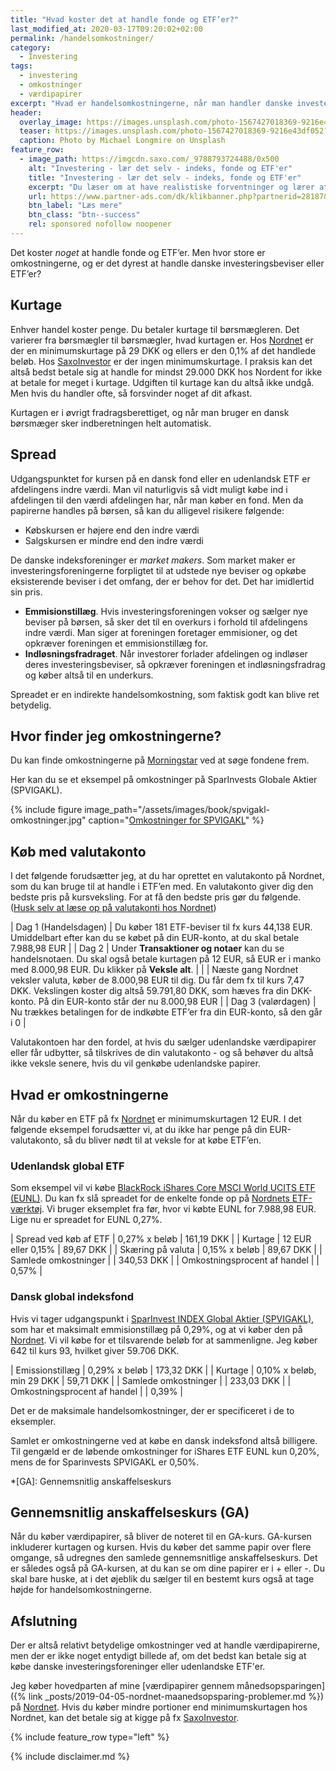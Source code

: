 ```yaml
---
title: "Hvad koster det at handle fonde og ETF’er?"
last_modified_at: 2020-03-17T09:20:02+02:00
permalink: /handelsomkostninger/
category:
  - Investering
tags:
  - investering
  - omkostninger
  - værdipapirer
excerpt: "Hvad er handelsomkostningerne, når man handler danske investeringsforeninger og udenlandske ETF'er? Hvad er billigst at handle?"
header:
  overlay_image: https://images.unsplash.com/photo-1567427018369-9216e43df052?ixlib=rb-1.2.1&ixid=eyJhcHBfaWQiOjEyMDd9&auto=format&fit=crop&w=1500&q=80
  teaser: https://images.unsplash.com/photo-1567427018369-9216e43df052?ixlib=rb-1.2.1&ixid=eyJhcHBfaWQiOjEyMDd9&auto=format&fit=crop&w=400&q=80
  caption: Photo by Michael Longmire on Unsplash
feature_row:
  - image_path: https://imgcdn.saxo.com/_9788793724488/0x500
    alt: "Investering - lær det selv - indeks, fonde og ETF'er"
    title: "Investering - lær det selv - indeks, fonde og ETF'er"
    excerpt: "Du læser om at have realistiske forventninger og lærer at vurdere forskellige typer investeringsforeninger og fonde. Og så lærer du en masse om, hvordan markedet fungerer!    Bogen giver de nødvendige redskaber til at designe en balanceret portefølje af fonde, som passer til dine helt personlige forhold og tidshorisont."
    url: https://www.partner-ads.com/dk/klikbanner.php?partnerid=28187&bannerid=43264&htmlurl=https://www.saxo.com/dk/investering-laer-det-selv_michael-b-karbo_haeftet_9788793724488
    btn_label: "Læs mere"
    btn_class: "btn--success"
    rel: sponsored nofollow noopener
---
```


Det koster _noget_ at handle fonde og ETF’er. Men hvor store er omkostningerne, og er det dyrest at handle danske investeringsbeviser eller ETF’er?

## Kurtage

Enhver handel koster penge. Du betaler kurtage til børsmægleren. Det varierer fra børsmægler til børsmægler, hvad kurtagen er. Hos [Nordnet](/go/nordnet/) er der en minimumskurtage på 29 DKK og ellers er den 0,1% af det handlede beløb. Hos [SaxoInvestor](/go/saxoinvestor/) er der ingen minimumskurtage. I praksis kan det altså bedst betale sig at handle for mindst 29.000 DKK hos Nordent for ikke at betale for meget  i kurtage. Udgiften til kurtage kan du altså ikke undgå. Men hvis du handler ofte, så forsvinder noget af dit afkast.

Kurtagen er i øvrigt fradragsberettiget, og når man bruger en dansk børsmæger sker indberetningen helt automatisk.

## Spread

Udgangspunktet for kursen på en dansk fond eller en udenlandsk ETF er afdelingens indre værdi. Man vil naturligvis så vidt muligt købe ind i afdelingen til den værdi afdelingen har, når man køber en fond. Men da papirerne handles på børsen, så kan du alligevel risikere følgende:

- Købskursen er højere end den indre værdi
- Salgskursen er mindre end den indre værdi

De danske indeksforeninger er _market makers_. Som market maker er investeringsforeningerne forpligtet til at udstede nye beviser og opkøbe eksisterende beviser i det omfang, der er behov for det. Det har imidlertid sin pris.

- **Emmisionstillæg**. Hvis investeringsforeningen vokser og sælger nye beviser på børsen, så sker det til en overkurs i forhold til afdelingens indre værdi. Man siger at foreningen foretager emmisioner, og det opkræver foreningen et emmisionstillæg for.
- **Indløsningsfradraget**. Når investorer forlader afdelingen og indløser deres investeringsbeviser, så opkræver foreningen et indløsningsfradrag og køber altså til en underkurs.

Spreadet er en indirekte handelsomkostning, som faktisk godt kan blive ret betydelig.

## Hvor finder jeg omkostningerne?

Du kan finde omkostningerne på [Morningstar](http://www.morningstar.dk/) ved at søge fondene frem.

Her kan du se et eksempel på omkostninger på SparInvests Globale Aktier (SPVIGAKL).

{% include figure image_path="/assets/images/book/spvigakl-omkostninger.jpg" caption="[Omkostninger for SPVIGAKL](https://www.morningstar.dk/dk/funds/snapshot/snapshot.aspx?id=F00000XLK4&tab=5)" %}

## Køb med valutakonto

I det følgende forudsætter jeg, at du har oprettet en valutakonto på Nordnet, som du kan bruge til at handle i ETF’en med. En valutakonto giver dig den bedste pris på kursveksling. For at få den bedste pris gør du følgende. ([Husk selv at læse op på valutakonti hos Nordnet](https://www.nordnet.dk/faq/2350-hvad-bor-jeg-vide-om-valutaveksling?guideCategory=1480))

| Dag 1 (Handelsdagen) | Du køber 181 ETF-beviser til fx kurs 44,138 EUR. Umiddelbart efter kan du se købet på din EUR-konto, at du skal betale 7.988,98 EUR |
| Dag 2                | Under **Transaktioner og notaer** kan du se handelsnotaen. Du skal også betale kurtagen på 12 EUR, så EUR er i manko med 8.000,98 EUR. Du klikker på **Veksle alt**. |
|                      | Næste gang Nordnet veksler valuta, køber de 8.000,98 EUR til dig. Du får dem fx til kurs 7,47 DKK. Vekslingen koster dig altså 59.791,80 DKK, som hæves fra din DKK-konto. På din EUR-konto står der nu 8.000,98 EUR |
| Dag 3 (valørdagen)   | Nu trækkes betalingen for de indkøbte ETF’er fra din EUR-konto, så den går i 0 |

Valutakontoen har den fordel, at hvis du sælger udenlandske værdipapirer eller får udbytter, så tilskrives de din valutakonto - og så behøver du altså ikke veksle senere, hvis du vil genkøbe udenlandske papirer.

## Hvad er omkostningerne

Når du køber en ETF på fx [Nordnet](/go/nordnet/) er minimumskurtagen 12 EUR. I det følgende eksempel forudsætter vi, at du ikke har penge på din EUR-valutakonto, så du bliver nødt til at veksle for at købe ETF’en.

### Udenlandsk global ETF

Som eksempel vil vi købe [BlackRock iShares Core MSCI World UCITS ETF (EUNL)](https://www.morningstar.dk/dk/etf/snapshot/snapshot.aspx?id=0P0000MEHZ). Du kan fx slå spreadet for de enkelte fonde op på [Nordnets ETF-værktøj](https://www.nordnet.dk/markedet/etf-lister?sortField=spread_pct&sortOrder=desc&freeTextSearch=EUNL&fundRegionCategories=GLOBAL&fundType=EQUITY&fundBrandingCompany=iShares). Vi bruger eksemplet fra før, hvor vi købte EUNL for 7.988,98 EUR. Lige nu er spreadet for EUNL 0,27%.

| Spread ved køb af ETF        | 0,27% x beløb      | 161,19 DKK |
| Kurtage                      | 12 EUR eller 0,15% | 89,67 DKK  |
| Skæring på valuta            | 0,15% x beløb      | 89,67 DKK  |
| Samlede omkostninger         |                    | 340,53 DKK |
| Omkostningsprocent af handel |                    | 0,57%      |

### Dansk global indeksfond

Hvis vi tager udgangspunkt i [SparInvest INDEX Global Aktier (SPVIGAKL)](https://sparindex.dk/produkter/), som har et maksimalt emmisionstillæg på 0,29%, og at vi køber den på [Nordnet](/go/nordnet/). Vi vil købe for et tilsvarende beløb for at sammenligne. Jeg køber 642 til kurs 93, hvilket giver 59.706 DKK.

| Emissionstillæg              | 0,29% x beløb             | 173,32 DKK |
| Kurtage                      | 0,10% x beløb, min 29 DKK | 59,71 DKK  |
| Samlede omkostninger         |                           | 233,03 DKK |
| Omkostningsprocent af handel |                           | 0,39%      |

Det er de maksimale handelsomkostninger, der er specificeret i de to eksempler.

Samlet er omkostningerne ved at købe en dansk indeksfond altså billigere. Til gengæld er de løbende omkostninger for iShares ETF EUNL kun 0,20%, mens de for Sparinvests SPVIGAKL er 0,50%.

*[GA]: Gennemsnitlig anskaffelseskurs

## Gennemsnitlig anskaffelseskurs (GA)

Når du køber værdipapirer, så bliver de noteret til en GA-kurs. GA-kursen inkluderer kurtagen og kursen. Hvis du køber det samme papir over flere omgange, så udregnes den samlede gennemsnitlige anskaffelseskurs. Det er således også på GA-kursen, at du kan se om dine papirer er i + eller -. Du skal bare huske, at i det øjeblik du sælger til en bestemt kurs også at tage højde for handelsomkostningerne.

## Afslutning

Der er altså relativt betydelige omkostninger ved at handle værdipapirerne, men der er ikke noget entydigt billede af, om det bedst kan betale sig at købe danske investeringsforeninger eller udenlandske ETF'er.

Jeg køber hovedparten af mine [værdipapirer gennem månedsopsparingen]({% link _posts/2019-04-05-nordnet-maanedsopsparing-problemer.md %}) på [Nordnet](/go/nordnet/). Hvis du køber mindre portioner end minimumskurtagen hos Nordnet, kan det betale sig at kigge på fx [SaxoInvestor](/go/saxoinvestor/).

{% include feature_row type="left" %}

{% include disclaimer.md %}
